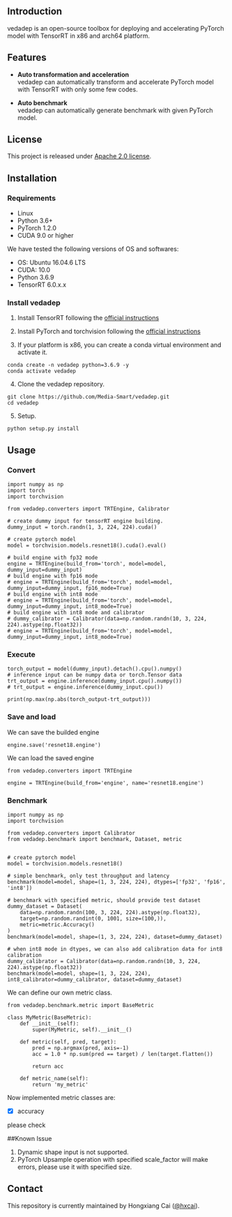 ## Introduction
vedadep is an open-source toolbox for deploying and accelerating PyTorch model with TensorRT in x86 and arch64 platform.

## Features
- **Auto transformation and acceleration**\
    vedadep can automatically transform and accelerate PyTorch model with TensorRT with only some few 
    codes.

- **Auto benchmark**\
    vedadep can automatically generate benchmark with given PyTorch model.


## License
This project is released under [Apache 2.0 license](https://github.com/Media-Smart/vedadep/blob/master/LICENSE).


## Installation
### Requirements

- Linux
- Python 3.6+
- PyTorch 1.2.0
- CUDA 9.0 or higher

We have tested the following versions of OS and softwares:

- OS: Ubuntu 16.04.6 LTS
- CUDA: 10.0
- Python 3.6.9
- TensorRT 6.0.x.x

### Install vedadep

1. Install TensorRT following the [official instructions](https://developer.nvidia.com/tensorrt/)

2. Install PyTorch and torchvision following the [official instructions](https://pytorch.org/)

3. If your platform is x86, you can create a conda virtual environment and activate it.

```shell
conda create -n vedadep python=3.6.9 -y
conda activate vedadep
```

4. Clone the vedadep repository.

```shell
git clone https://github.com/Media-Smart/vedadep.git
cd vedadep
```

5. Setup.

```shell
python setup.py install 
```

## Usage
### Convert
```shell
import numpy as np
import torch
import torchvision

from vedadep.converters import TRTEngine, Calibrator

# create dummy input for tensorRT engine building.
dummy_input = torch.randn(1, 3, 224, 224).cuda()

# create pytorch model
model = torchvision.models.resnet18().cuda().eval()

# build engine with fp32 mode
engine = TRTEngine(build_from='torch', model=model, dummy_input=dummy_input)
# build engine with fp16 mode
# engine = TRTEngine(build_from='torch', model=model, dummy_input=dummy_input, fp16_mode=True)
# build engine with int8 mode
# engine = TRTEngine(build_from='torch', model=model, dummy_input=dummy_input, int8_mode=True)
# build engine with int8 mode and calibrator
# dummy_calibrator = Calibrator(data=np.random.randn(10, 3, 224, 224).astype(np.float32))
# engine = TRTEngine(build_from='torch', model=model, dummy_input=dummy_input, int8_mode=True)
```
### Execute
```shell
torch_output = model(dummy_input).detach().cpu().numpy()
# inference input can be numpy data or torch.Tensor data
trt_output = engine.inference(dummy_input.cpu().numpy())
# trt_output = engine.inference(dummy_input.cpu())

print(np.max(np.abs(torch_output-trt_output)))
```
### Save and load
We can save the builded engine
```shell
engine.save('resnet18.engine')
```
We can load the saved engine
```shell
from vedadep.converters import TRTEngine

engine = TRTEngine(build_from='engine', name='resnet18.engine')
```
### Benchmark
```shell
import numpy as np
import torchvision

from vedadep.converters import Calibrator
from vedadep.benchmark import benchmark, Dataset, metric


# create pytorch model
model = torchvision.models.resnet18()

# simple benchmark, only test throughput and latency
benchmark(model=model, shape=(1, 3, 224, 224), dtypes=['fp32', 'fp16', 'int8'])

# benchmark with specified metric, should provide test dataset
dummy_dataset = Dataset(
    data=np.random.randn(100, 3, 224, 224).astype(np.float32),
    target=np.random.randint(0, 1001, size=(100,)),
    metric=metric.Accuracy()
)
benchmark(model=model, shape=(1, 3, 224, 224), dataset=dummy_dataset)

# when int8 mode in dtypes, we can also add calibration data for int8 calibration
dummy_calibrator = Calibrator(data=np.random.randn(10, 3, 224, 224).astype(np.float32))
benchmark(model=model, shape=(1, 3, 224, 224), int8_calibrator=dummy_calibrator, dataset=dummy_dataset)
```
We can define our own metric class.
```shell
from vedadep.benchmark.metric import BaseMetric

class MyMetric(BaseMetric):
    def __init__(self):
        super(MyMetric, self).__init__()

    def metric(self, pred, target):
        pred = np.argmax(pred, axis=-1)
        acc = 1.0 * np.sum(pred == target) / len(target.flatten())

        return acc

    def metric_name(self):
        return 'my_metric'
```
Now implemented metric classes are:
- [x] accuracy

please check 

##Known Issue
1. Dynamic shape input is not supported.
2. PyTorch Upsample operation with specified scale_factor will make errors, 
please use it with specified size.

## Contact

This repository is currently maintained by Hongxiang Cai ([@hxcai](http://github.com/hxcai)).
